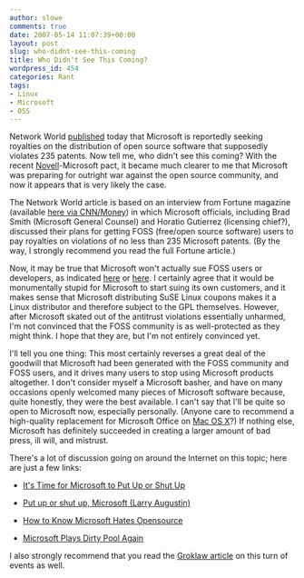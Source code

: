 ```yaml
---
author: slowe
comments: true
date: 2007-05-14 11:07:39+00:00
layout: post
slug: who-didnt-see-this-coming
title: Who Didn't See This Coming?
wordpress_id: 454
categories: Rant
tags:
- Linux
- Microsoft
- OSS
---
```


Network World [published](http://www.networkworld.com/news/2007/051407-microsoft-demands-royalties-for-open-source.html?nlhtspec=051407specialalert1&) today that Microsoft is reportedly seeking royalties on the distribution of open source software that supposedly violates 235 patents. Now tell me, who didn't see this coming? With the recent [Novell](http://www.novell.com/)-Microsoft pact, it became much clearer to me that Microsoft was preparing for outright war against the open source community, and now it appears that is very likely the case.

The Network World article is based on an interview from Fortune magazine (available [here via CNN/Money](http://money.cnn.com/magazines/fortune/fortune_archive/2007/05/28/100033867/index.htm)) in which Microsoft officials, including Brad Smith (Microsoft General Counsel) and Horatio Gutierrez (licensing chief?), discussed their plans for getting FOSS (free/open source software) users to pay royalties on violations of no less than 235 Microsoft patents. (By the way, I strongly recommend you read the full Fortune article.)

Now, it may be true that Microsoft won't actually sue FOSS users or developers, as indicated [here](http://www.windows-now.com/blogs/robert/archive/2007/05/14/microsoft-is-not-suing-oss-so-relax.aspx) or [here](http://www.groklaw.net/article.php?story=20070513234519615). I certainly agree that it would be monumentally stupid for Microsoft to start suing its own customers, and it makes sense that Microsoft distributing SuSE Linux coupons makes it a Linux distributor and therefore subject to the GPL themselves. However, after Microsoft skated out of the antitrust violations essentially unharmed, I'm not convinced that the FOSS community is as well-protected as they might think. I hope that they are, but I'm not entirely convinced yet.

I'll tell you one thing: This most certainly reverses a great deal of the goodwill that Microsoft had been generated with the FOSS community and FOSS users, and it drives many users to stop using Microsoft products altogether. I don't consider myself a Microsoft basher, and have on many occasions openly welcomed many pieces of Microsoft software because, quite honestly, they were the best available. I can't say that I'll be quite so open to Microsoft now, especially personally. (Anyone care to recommend a high-quality replacement for Microsoft Office on [Mac OS X](http://www.apple.com/macosx/)?) If nothing else, Microsoft has definitely succeeded in creating a larger amount of bad press, ill will, and mistrust.

There's a lot of discussion going on around the Internet on this topic; here are just a few links:

* [It's Time for Microsoft to Put Up or Shut Up](http://lmaugustin.typepad.com/lma/2007/05/its_time_for_mi.html)

* [Put up or shut up, Microsoft (Larry Augustin)](http://weblog.infoworld.com/openresource/archives/2007/05/put_up_or_shut.html)

* [How to Know Microsoft Hates Opensource](http://howtosplitanatom.com/news/how-to-know-microsoft-hates-opensource-2/)

* [Microsoft Plays Dirty Pool Again](http://dragonflyeye.net/blog/2007/05/14/microsoft-plays-dirty-pool/)

I also strongly recommend that you read the [Groklaw article](http://www.groklaw.net/article.php?story=20070513234519615) on this turn of events as well.
